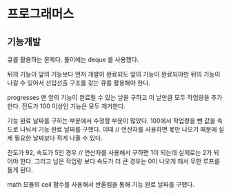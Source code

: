 # 프로그래머스

## 기능개발

큐를 활용하는 문제다. 풀이에는 deque 를 사용했다.

뒤의 기능이 앞의 기능보다 먼저 개발이 완료되도 앞의 기능이 완료되야만 뒤의 기능이 나갈 수 있어서 선입선출 구조를 갖는 큐를 활용해야 한다.

progresses 맨 앞의 기능이 완료될 수 있는 날을 구하고 이 날만큼 모두 작업량을 추가한다. 진도가 100 이상인 기능은 모두 제거한다.

기능 완료 날짜를 구하는 부분에서 수정할 부분이 많았다. 100에서 작업량을 뺀 값을 속도로 나눠서 기능 완료 날짜를 구했다. 이때 // 연산자를 사용하면 몫만 나오기 때문에 실제 필요한 날짜보다 적게 나올 수 있다.

진도가 92, 속도가 5인 경우 // 연산자를 사용해서 구하면 1이 되는데 실제로는 2가 되어야 한다. 그리고 남은 작업량 보다 속도가 더 큰 경우는 0이 나오게 돼서 무한 루프를 돌게 된다. 

math 모듈의 ceil 함수를 사용해서 반올림을 통해 기능 완료 날짜를 구했다.


